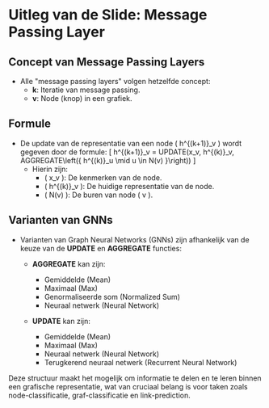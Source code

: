# Uitleg van de Slide: Message Passing Layer

## Concept van Message Passing Layers
- Alle "message passing layers" volgen hetzelfde concept:
  - **k**: Iteratie van message passing.
  - **v**: Node (knop) in een grafiek.

## Formule
- De update van de representatie van een node \( h^{(k+1)}_v \) wordt gegeven door de formule:
  \[
  h^{(k+1)}_v = UPDATE(x_v, h^{(k)}_v, AGGREGATE\left(\{ h^{(k)}_u \mid u \in N(v) \}\right))
  \]
  - Hierin zijn:
    - \( x_v \): De kenmerken van de node.
    - \( h^{(k)}_v \): De huidige representatie van de node.
    - \( N(v) \): De buren van node \( v \).

## Varianten van GNNs
- Varianten van Graph Neural Networks (GNNs) zijn afhankelijk van de keuze van de **UPDATE** en **AGGREGATE** functies:
  - **AGGREGATE** kan zijn:
    - Gemiddelde (Mean)
    - Maximaal (Max)
    - Genormaliseerde som (Normalized Sum)
    - Neuraal netwerk (Neural Network)
  
  - **UPDATE** kan zijn:
    - Gemiddelde (Mean)
    - Maximaal (Max)
    - Neuraal netwerk (Neural Network)
    - Terugkerend neuraal netwerk (Recurrent Neural Network)

Deze structuur maakt het mogelijk om informatie te delen en te leren binnen een grafische representatie, wat van cruciaal belang is voor taken zoals node-classificatie, graf-classificatie en link-prediction.